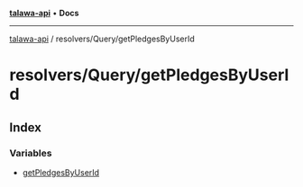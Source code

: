 [**talawa-api**](../../../README.md) • **Docs**

***

[talawa-api](../../../modules.md) / resolvers/Query/getPledgesByUserId

# resolvers/Query/getPledgesByUserId

## Index

### Variables

- [getPledgesByUserId](variables/getPledgesByUserId.md)
